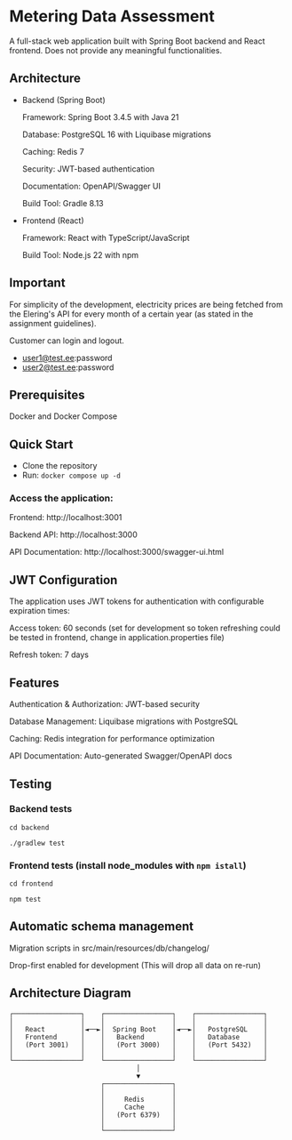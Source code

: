 # Metering Data Assessment
A full-stack web application built with Spring Boot backend and React frontend. Does not provide any meaningful functionalities.

## Architecture
- Backend (Spring Boot)

  Framework: Spring Boot 3.4.5 with Java 21

  Database: PostgreSQL 16 with Liquibase migrations

  Caching: Redis 7

  Security: JWT-based authentication

  Documentation: OpenAPI/Swagger UI

  Build Tool: Gradle 8.13

- Frontend (React)

  Framework: React with TypeScript/JavaScript

  Build Tool: Node.js 22 with npm

## Important

For simplicity of the development, electricity prices are being fetched from the Elering's API for every month of a certain year (as stated in the assignment guidelines).

Customer can login and logout.

* user1@test.ee:password
* user2@test.ee:password

## Prerequisites

Docker and Docker Compose

## Quick Start

* Clone the repository
* Run:
  ```docker compose up -d```

### Access the application:

Frontend: http://localhost:3001

Backend API: http://localhost:3000

API Documentation: http://localhost:3000/swagger-ui.html

## JWT Configuration
The application uses JWT tokens for authentication with configurable expiration times:

Access token: 60 seconds (set for development so token refreshing could be tested in frontend, change in application.properties file)

Refresh token: 7 days

## Features
Authentication & Authorization: JWT-based security

Database Management: Liquibase migrations with PostgreSQL

Caching: Redis integration for performance optimization

API Documentation: Auto-generated Swagger/OpenAPI docs

## Testing

### Backend tests
```cd backend```

```./gradlew test```

### Frontend tests (install node_modules with ```npm istall```)
```cd frontend```

```npm test```


## Automatic schema management
Migration scripts in src/main/resources/db/changelog/

Drop-first enabled for development (This will drop all data on re-run)

## Architecture Diagram
```
┌─────────────────┐    ┌─────────────────┐    ┌─────────────────┐
│                 │    │                 │    │                 │
│   React         │◄──►│  Spring Boot    │◄──►│   PostgreSQL    │
│   Frontend      │    │   Backend       │    │   Database      │
│   (Port 3001)   │    │   (Port 3000)   │    │   (Port 5432)   │
│                 │    │                 │    │                 │
└─────────────────┘    └─────────────────┘    └─────────────────┘
                                │
                                ▼
                       ┌─────────────────┐
                       │                 │
                       │     Redis       │
                       │     Cache       │
                       │   (Port 6379)   │
                       │                 │
                       └─────────────────┘
```
